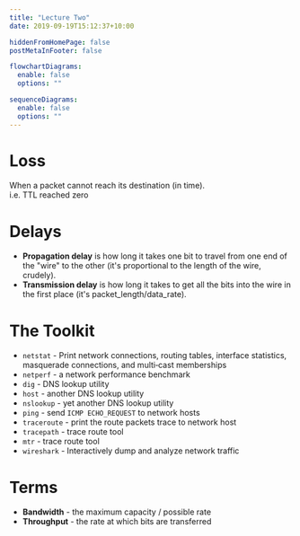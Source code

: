 ```yaml
---
title: "Lecture Two"
date: 2019-09-19T15:12:37+10:00

hiddenFromHomePage: false
postMetaInFooter: false

flowchartDiagrams:
  enable: false
  options: ""

sequenceDiagrams:
  enable: false
  options: ""
---
```


# Loss

When a packet cannot reach its destination (in time).  
i.e. TTL reached zero

# Delays

- **Propagation delay** is how long it takes one bit to travel from one end of the "wire" to the other (it's proportional to the length of the wire, crudely).
- **Transmission delay** is how long it takes to get all the bits into the wire in the first place (it's packet_length/data_rate).

# The Toolkit

- `netstat` - Print network connections, routing tables, interface statistics, masquerade connections, and multi‐cast memberships
- `netperf` - a network performance benchmark
- `dig` - DNS lookup utility
- `host` - another DNS lookup utility
- `nslookup` - yet another DNS lookup utility
- `ping` - send `ICMP ECHO_REQUEST` to network hosts
- `traceroute` - print the route packets trace to network host
- `tracepath` - trace route tool
- `mtr` - trace route tool
- `wireshark` - Interactively dump and analyze network traffic

# Terms

- **Bandwidth** - the maximum capacity / possible rate
- **Throughput** - the rate at which bits are transferred
